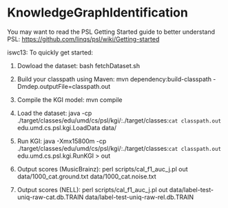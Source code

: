 KnowledgeGraphIdentification
============================

You may want to read the PSL Getting Started guide to better understand PSL: https://github.com/linqs/psl/wiki/Getting-started

iswc13:
To quickly get started:

1. Dowload the dataset: bash fetchDataset.sh

2. Build your classpath using Maven: mvn dependency:build-classpath -Dmdep.outputFile=classpath.out

3. Compile the KGI model: mvn compile

4. Load the dataset: java -cp ./target/classes/edu/umd/cs/psl/kgi/:./target/classes:`cat classpath.out` edu.umd.cs.psl.kgi.LoadData data/

5. Run KGI: java -Xmx15800m -cp ./target/classes/edu/umd/cs/psl/kgi/:./target/classes:`cat classpath.out` edu.umd.cs.psl.kgi.RunKGI > out

6. Output scores (MusicBrainz):  perl scripts/cal_f1_auc_j.pl out data/1000_cat.ground.txt data/1000_cat.noise.txt 

6. Output scores (NELL):  perl scripts/cal_f1_auc_j.pl out  data/label-test-uniq-raw-cat.db.TRAIN data/label-test-uniq-raw-rel.db.TRAIN 

